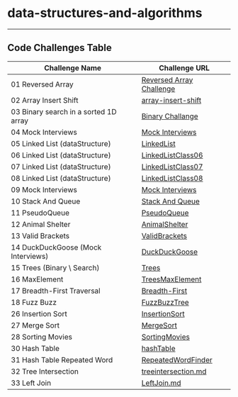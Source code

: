 # data-structures-and-algorithms

---

## Code Challenges Table

| Challenge Name                        | Challenge URL                                                 |
|---------------------------------------|---------------------------------------------------------------|
| 01 Reversed Array                     | [Reversed Array Challenge](./CodeChallenge01/Main.java)       |
| 02 Array Insert Shift                 | [array-insert-shift](./CodeChallange02/Main.java)             |
| 03 Binary search in a sorted 1D array | [Binary Challange](./CodeChallange03/CodeChallange03.md)      |
| 04 Mock Interviews                    | [Mock Interviews](./CodeChallange04/CodeChallange04.md)       |
| 05 Linked List (dataStructure)        | [LinkedList](./LinkedList/LinkedList.md)                      |
| 06 Linked List (dataStructure)        | [LinkedListClass06](./LinkedList/LinkedListClass06.md)        |
| 07 Linked List (dataStructure)        | [LinkedListClass07](./LinkedList/LinkedListClass07.md)        |
| 08 Linked List (dataStructure)        | [LinkedListClass08](./LinkedList/LinkedListClass08.md)        |
| 09 Mock Interviews                    | [Mock Interviews](./LinkedList/LinkedListClass09.md)          |
| 10 Stack And Queue                    | [Stack And Queue](./StackAndQueue/StackAndQueue.md)           |
| 11 PseudoQueue                        | [PseudoQueue](./StackAndQueue/PseudoQueue.md)                 |
| 12 Animal Shelter                     | [AnimalShelter](./StackAndQueue/AnimalShelter.md)             |
| 13 Valid Brackets                     | [ValidBrackets](./StackAndQueue/ValidBrackets.md)             |
| 14 DuckDuckGoose (Mock Interviews)    | [DuckDuckGoose](./StackAndQueue/DuckDuckGoose.md)             |
| 15 Trees (Binary \\ Search)           | [Trees](./Trees/Trees.md)                                     |
| 16 MaxElement                         | [TreesMaxElement](./Trees/Max.md)                             |
| 17 Breadth-First Traversal            | [Breadth-First](./Trees/breadthFirst.md)                      |
| 18 Fuzz Buzz                          | [FuzzBuzzTree](./Trees/FuzzBuzzTree.md)                       |
| 26 Insertion Sort                     | [InsertionSort](./InsertionSort/InsertionSort.md)             |
| 27 Merge Sort                         | [MergeSort](./mergeSort/mergeSort.md)                         |
| 28 Sorting Movies                     | [SortingMovies](./SortingMovies/SortingMovies.md)             |
| 30 Hash Table                         | [hashTable](./hashTable/HashTable.md)                         |
| 31 Hash Table Repeated Word           | [RepeatedWordFinder](hashTable%2FRepeatedWordFinder.md)       |
| 32 Tree Intersection                  | [treeintersection.md](TreeIntersection%2Ftreeintersection.md) |
| 33 Left Join                          | [LeftJoin.md](hashTable%2FLeftJoin.md)                        |